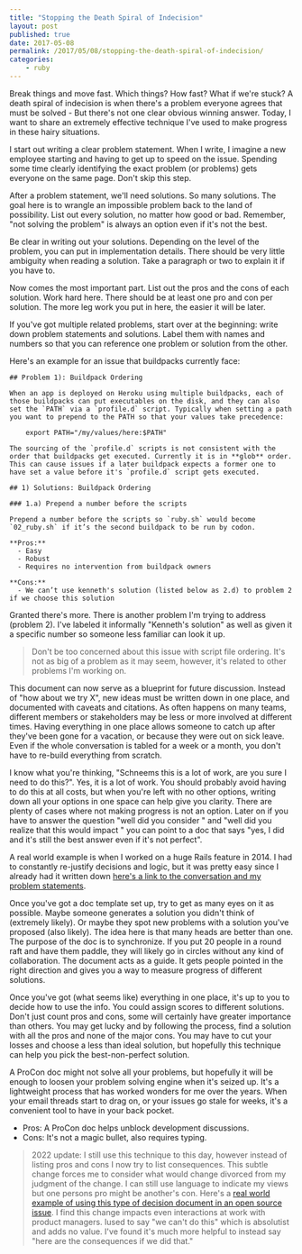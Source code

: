```yaml
---
title: "Stopping the Death Spiral of Indecision"
layout: post
published: true
date: 2017-05-08
permalink: /2017/05/08/stopping-the-death-spiral-of-indecision/
categories:
    - ruby
---
```


Break things and move fast. Which things? How fast? What if we're stuck? A death spiral of indecision is when there's a problem everyone agrees that must be solved - But there's not one clear obvious winning answer. Today, I want to share an extremely effective technique I've used to make progress in these hairy situations.

I start out writing a clear problem statement. When I write, I imagine a new employee starting and having to get up to speed on the issue. Spending some time clearly identifying the exact problem (or problems) gets everyone on the same page. Don't skip this step.

After a problem statement, we'll need solutions. So many solutions. The goal here is to wrangle an impossible problem back to the land of possibility. List out every solution, no matter how good or bad. Remember, "not solving the problem" is always an option even if it's not the best.

Be clear in writing out your solutions. Depending on the level of the problem, you can put in implementation details. There should be very little ambiguity when reading a solution. Take a paragraph or two to explain it if you have to.

Now comes the most important part. List out the pros and the cons of each solution. Work hard here. There should be at least one pro and con per solution. The more leg work you put in here, the easier it will be later.

If you've got multiple related problems, start over at the beginning: write down problem statements and solutions. Label them with names and numbers so that you can reference one problem or solution from the other.

Here's an example for an issue that buildpacks currently face:

```
## Problem 1): Buildpack Ordering

When an app is deployed on Heroku using multiple buildpacks, each of those buildpacks can put executables on the disk, and they can also set the `PATH` via a `profile.d` script. Typically when setting a path you want to prepend to the PATH so that your values take precedence:

    export PATH="/my/values/here:$PATH"

The sourcing of the `profile.d` scripts is not consistent with the order that buildpacks get executed. Currently it is in **glob** order. This can cause issues if a later buildpack expects a former one to have set a value before it's `profile.d` script gets executed.

## 1) Solutions: Buildpack Ordering

### 1.a) Prepend a number before the scripts

Prepend a number before the scripts so `ruby.sh` would become `02_ruby.sh` if it’s the second buildpack to be run by codon.

**Pros:**
  - Easy
  - Robust
  - Requires no intervention from buildpack owners

**Cons:**
  - We can’t use kenneth's solution (listed below as 2.d) to problem 2 if we choose this solution
```

Granted there's more. There is another problem I'm trying to address (problem 2). I've labeled it informally "Kenneth's solution" as well as given it a specific number so someone less familiar can look it up.

> Don't be too concerned about this issue with script file ordering. It's not as big of a problem as it may seem, however, it's related to other problems I'm working on.

This document can now serve as a blueprint for future discussion. Instead of "how about we try X", new ideas must be written down in one place, and documented with caveats and citations. As often happens on many teams, different members or stakeholders may be less or more involved at different times. Having everything in one place allows someone to catch up after they've been gone for a vacation, or because they were out on sick leave. Even if the whole conversation is tabled for a week or a month, you don't have to re-build everything from scratch.

I know what you're thinking, "Schneems this is a lot of work, are you sure I need to do this?". Yes, it is a lot of work. You should probably avoid having to do this at all costs, but when you're left with no other options, writing down all your options in one space can help give you clarity. There are plenty of cases where not making progress is not an option. Later on if you have to answer the question "well did you consider <x>" and "well did you realize that this would impact <y>" you can point to a doc that says "yes, I did and it's still the best answer even if it's not perfect".

A real world example is when I worked on a huge Rails feature in 2014. I had to constantly re-justify decisions and logic, but it was pretty easy since I already had it written down [here's a link to the conversation and my problem statements](https://github.com/rails/rails/pull/13463#issuecomment-31480799).

Once you've got a doc template set up, try to get as many eyes on it as possible. Maybe someone generates a solution you didn't think of (extremely likely). Or maybe they spot new problems with a solution you've proposed (also likely). The idea here is that many heads are better than one. The purpose of the doc is to synchronize. If you put 20 people in a round raft and have them paddle, they will likely go in circles without any kind of collaboration. The document acts as a guide. It gets people pointed in the right direction and gives you a way to measure progress of different solutions.

Once you've got (what seems like) everything in one place, it's up to you to decide how to use the info. You could assign scores to different solutions. Don't just count pros and cons, some will certainly have greater importance than others. You may get lucky and by following the process, find a solution with all the pros and none of the major cons. You may have to cut your losses and choose a less than ideal solution, but hopefully this technique can help you pick the best-non-perfect solution.

A ProCon doc might not solve all your problems, but hopefully it will be enough to loosen your problem solving engine when it's seized up. It's a lightweight process that has worked wonders for me over the years. When your email threads start to drag on, or your issues go stale for weeks, it's a convenient tool to have in your back pocket.

- Pros: A ProCon doc helps unblock development discussions.
- Cons: It's not a magic bullet, also requires typing.

> 2022 update: I still use this technique to this day, however instead of listing pros and cons I now try to list consequences. This subtle change forces me to consider what would change divorced from my judgment of the change. I can still use language to indicate my views but one persons pro might be another's con. Here's a [real world example of using this type of decision document in an open source issue](https://github.com/buildpacks/lifecycle/issues/884#issuecomment-1191800955). I find this change impacts even interactions at work with product managers. Iused to say "we can't do this" which is absolutist and adds no value. I've found it's much more helpful to instead say "here are the consequences if we did that."
